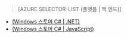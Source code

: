 ﻿> [AZURE.SELECTOR-LIST (플랫폼 | 백 엔드)]
- [(Windows 스토어 C# | .NET)](mobile-services-dotnet-backend-windows-store-dotnet-aad-graph-info.md)
- [(Windows 스토어 C# | JavaScript)](mobile-services-javascript-backend-windows-store-dotnet-aad-graph-info.md)
<!--HONumber=42-->
